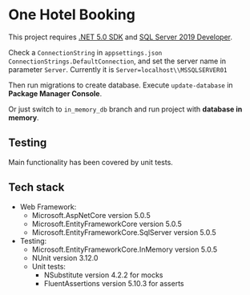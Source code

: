 # One Hotel Booking

This project requires [.NET 5.0 SDK](https://dotnet.microsoft.com/download/dotnet/5.0) and [SQL Server 2019 Developer](https://go.microsoft.com/fwlink/?linkid=866662).

Check a `ConnectionString` in `appsettings.json` `ConnectionStrings.DefaultConnection`, and set the server name in parameter `Server`.
Currently it is `Server=localhost\\MSSQLSERVER01`

Then run migrations to create database.
Execute `update-database` in **Package Manager Console**.

Or just switch to `in_memory_db` branch and run project with **database in memory**.

## Testing
Main functionality has been covered by unit tests.

## Tech stack
* Web Framework:
    * Microsoft.AspNetCore version 5.0.5
    * Microsoft.EntityFrameworkCore version 5.0.5
    * Microsoft.EntityFrameworkCore.SqlServer version 5.0.5
* Testing:
    * Microsoft.EntityFrameworkCore.InMemory version 5.0.5
    * NUnit version 3.12.0
    * Unit tests:
        * NSubstitute version 4.2.2 for mocks
        * FluentAssertions version 5.10.3 for asserts
